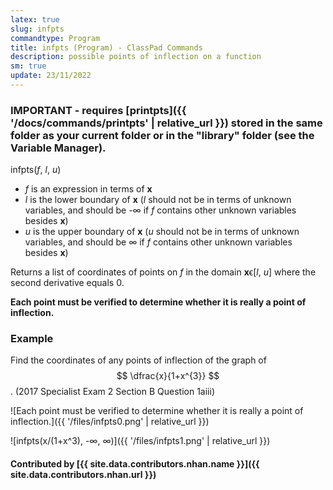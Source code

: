 ```yaml
---
latex: true
slug: infpts
commandtype: Program
title: infpts (Program) - ClassPad Commands
description: possible points of inflection on a function
sm: true
update: 23/11/2022
---
```


### IMPORTANT - requires [printpts]({{ '/docs/commands/printpts' | relative_url }}) stored in the same folder as your current folder or in the "library" folder (see the Variable Manager).

infpts(*f*, *l*, *u*)

- *f* is an expression in terms of **x**
- *l* is the lower boundary of **x** (*l* should not be in terms of unknown variables, and should be -∞ if *f* contains other unknown variables besides **x**)
- *u* is the upper boundary of **x** (*u* should not be in terms of unknown variables, and should be ∞ if *f* contains other unknown variables besides **x**)

Returns a list of coordinates of points on *f* in the domain **x**ϵ[*l*, *u*] where the second derivative equals 0.

**Each point must be verified to determine whether it is really a point of inflection.**

### Example

Find the coordinates of any points of inflection of the graph of $$ \dfrac{x}{1+x^{3}} $$. (2017 Specialist Exam 2 Section B Question 1aiii)

![Each point must be verified to determine whether it is really a point of inflection.]({{ '/files/infpts0.png' | relative_url }})

![infpts(x/(1+x^3), -∞, ∞)]({{ '/files/infpts1.png' | relative_url }})

#### Contributed by [{{ site.data.contributors.nhan.name }}]({{ site.data.contributors.nhan.url }})